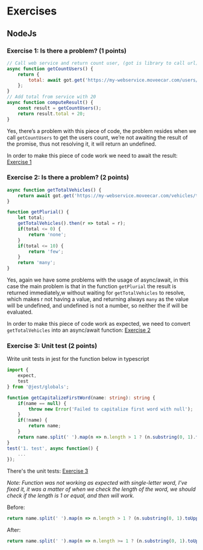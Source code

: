 # Exercises

## NodeJs

###  Exercise 1: Is there a problem? (1 points)

```javascript
// Call web service and return count user, (got is library to call url)
async function getCountUsers() {
	return {
		total: await got.get('https://my-webservice.moveecar.com/users/count')
	};
}
// Add total from service with 20
async function computeResult() {
	const result = getCountUsers();
	return result.total + 20;
}
```
Yes, there’s a problem with this piece of code, the problem resides when we call `getCountUsers` to get the users count, we’re not awaiting the result of the promise, thus not resolving it, it will return an undefined.

In order to make this piece of code work we need to await the result: [Exercise 1](https://github.com/josemichaves/test_ceva/blob/master/node/ex1/index.js)

  

### Exercise 2: Is there a problem? (2 points)
```javascript
async function getTotalVehicles() {
	return await got.get('https://my-webservice.moveecar.com/vehicles/total');
}

function getPlurial() {
	let total;
	getTotalVehicles().then(r => total = r);
	if(total <= 0) {
		return 'none';
	}
	if(total <= 10) {
		return 'few';
	}
	return 'many';
} 
``` 

Yes, again we have some problems with the usage of async/await, in this case the main problem is that in the function `getPlurial` the result is returned immediately,w without waiting for `getTotalVehicles` to resolve, which makes r not having a value, and returning always `many` as the value will be undefined, and undefined is not a number, so neither the if will be evaluated.

In order to make this piece of code work as expected, we need to convert `getTotalVehicles` into an async/await function: [Exercise 2](https://github.com/josemichaves/test_ceva/blob/master/node/ex2/index.js)


### Exercise 3: Unit test (2 points)

Write unit tests in jest for the function below in typescript
```  typescript
import {
	expect,
	test
} from '@jest/globals';

function getCapitalizeFirstWord(name: string): string {
	if(name == null) {
		throw new Error('Failed to capitalize first word with null');
	}
	if(!name) {
		return name;
	}
	return name.split(' ').map(n => n.length > 1 ? (n.substring(0, 1).toUpperCase() + n.substring(1).toLowerCase()) : n).join(' ');
}
test('1. test', async function() {
	...
});
```
There's the unit tests: [Exercise 3](https://github.com/josemichaves/test_ceva/blob/master/node/ex3/__tests__/index.spec.ts)

*Note:
Function was not working as expected with single-letter word, I’ve fixed it, it was a matter of when we check the length of the word, we should check if the length is 1 or equal, and then will work.*

Before:
```typescript
return name.split(' ').map(n => n.length > 1 ? (n.substring(0, 1).toUpperCase() + n.substring(1).toLowerCase()) : n).join(' '); 
```

After:
``` typescript 
return name.split(' ').map(n => n.length >= 1 ? (n.substring(0, 1).toUpperCase() + n.substring(1).toLowerCase()) : n).join(' ');
```